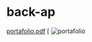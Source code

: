 # back-ap
[portafolio.pdf](https://github.com/Shir07/back-ap/files/11923934/portafolio.pdf)
[
![portafolio](https://github.com/Shir07/back-ap/assets/91696076/5c65cf59-a441-4671-b3d6-21465c4d2505)

